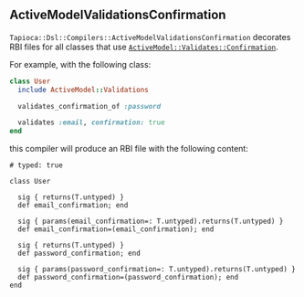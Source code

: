 ## ActiveModelValidationsConfirmation

`Tapioca::Dsl::Compilers::ActiveModelValidationsConfirmation` decorates RBI files for all
classes that use [`ActiveModel::Validates::Confirmation`](https://api.rubyonrails.org/classes/ActiveModel/Validations/HelperMethods.html#method-i-validates_confirmation_of).

For example, with the following class:

~~~rb
class User
  include ActiveModel::Validations

  validates_confirmation_of :password

  validates :email, confirmation: true
end
~~~

this compiler will produce an RBI file with the following content:
~~~rbi
# typed: true

class User

  sig { returns(T.untyped) }
  def email_confirmation; end

  sig { params(email_confirmation=: T.untyped).returns(T.untyped) }
  def email_confirmation=(email_confirmation); end

  sig { returns(T.untyped) }
  def password_confirmation; end

  sig { params(password_confirmation=: T.untyped).returns(T.untyped) }
  def password_confirmation=(password_confirmation); end
end
~~~
